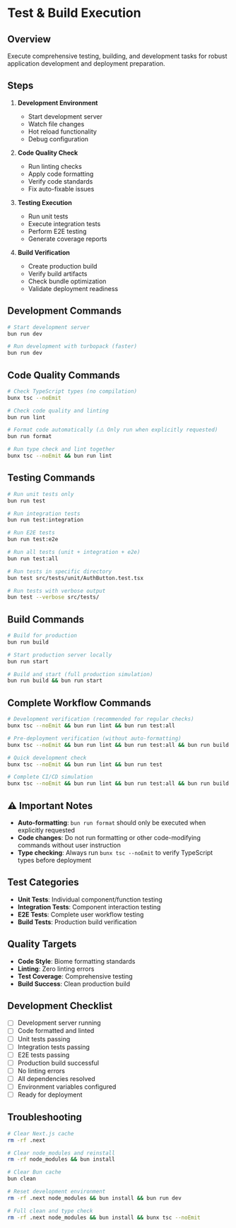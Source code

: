 # Test & Build Execution

## Overview

Execute comprehensive testing, building, and development tasks for robust application development and deployment preparation.

## Steps

1. **Development Environment**

   - Start development server
   - Watch file changes
   - Hot reload functionality
   - Debug configuration

2. **Code Quality Check**

   - Run linting checks
   - Apply code formatting
   - Verify code standards
   - Fix auto-fixable issues

3. **Testing Execution**

   - Run unit tests
   - Execute integration tests
   - Perform E2E testing
   - Generate coverage reports

4. **Build Verification**
   - Create production build
   - Verify build artifacts
   - Check bundle optimization
   - Validate deployment readiness

## Development Commands

```bash
# Start development server
bun run dev

# Run development with turbopack (faster)
bun run dev
```

## Code Quality Commands

```bash
# Check TypeScript types (no compilation)
bunx tsc --noEmit

# Check code quality and linting
bun run lint

# Format code automatically (⚠️ Only run when explicitly requested)
bun run format

# Run type check and lint together
bunx tsc --noEmit && bun run lint
```

## Testing Commands

```bash
# Run unit tests only
bun run test

# Run integration tests
bun run test:integration

# Run E2E tests
bun run test:e2e

# Run all tests (unit + integration + e2e)
bun run test:all

# Run tests in specific directory
bun test src/tests/unit/AuthButton.test.tsx

# Run tests with verbose output
bun test --verbose src/tests/
```

## Build Commands

```bash
# Build for production
bun run build

# Start production server locally
bun run start

# Build and start (full production simulation)
bun run build && bun run start
```

## Complete Workflow Commands

```bash
# Development verification (recommended for regular checks)
bunx tsc --noEmit && bun run lint && bun run test:all

# Pre-deployment verification (without auto-formatting)
bunx tsc --noEmit && bun run lint && bun run test:all && bun run build

# Quick development check
bunx tsc --noEmit && bun run lint && bun run test

# Complete CI/CD simulation
bunx tsc --noEmit && bun run lint && bun run test:all && bun run build && bun run start
```

## ⚠️ Important Notes

- **Auto-formatting**: `bun run format` should only be executed when explicitly requested
- **Code changes**: Do not run formatting or other code-modifying commands without user instruction
- **Type checking**: Always run `bunx tsc --noEmit` to verify TypeScript types before deployment

## Test Categories

- **Unit Tests**: Individual component/function testing
- **Integration Tests**: Component interaction testing
- **E2E Tests**: Complete user workflow testing
- **Build Tests**: Production build verification

## Quality Targets

- **Code Style**: Biome formatting standards
- **Linting**: Zero linting errors
- **Test Coverage**: Comprehensive testing
- **Build Success**: Clean production build

## Development Checklist

- [ ] Development server running
- [ ] Code formatted and linted
- [ ] Unit tests passing
- [ ] Integration tests passing
- [ ] E2E tests passing
- [ ] Production build successful
- [ ] No linting errors
- [ ] All dependencies resolved
- [ ] Environment variables configured
- [ ] Ready for deployment

## Troubleshooting

```bash
# Clear Next.js cache
rm -rf .next

# Clear node_modules and reinstall
rm -rf node_modules && bun install

# Clear Bun cache
bun clean

# Reset development environment
rm -rf .next node_modules && bun install && bun run dev

# Full clean and type check
rm -rf .next node_modules && bun install && bunx tsc --noEmit
```
